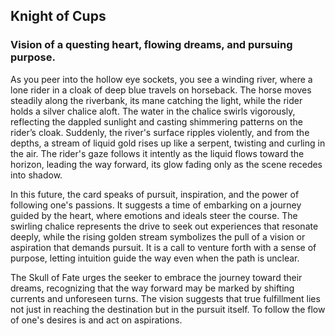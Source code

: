 ## Knight of Cups    
### Vision of a questing heart, flowing dreams, and pursuing purpose.

As you peer into the hollow eye sockets, you see a winding river, where a lone rider in a cloak of deep blue travels on horseback. The horse moves steadily along the riverbank, its mane catching the light, while the rider holds a silver chalice aloft. The water in the chalice swirls vigorously, reflecting the dappled sunlight and casting shimmering patterns on the rider’s cloak. Suddenly, the river's surface ripples violently, and from the depths, a stream of liquid gold rises up like a serpent, twisting and curling in the air. The rider's gaze follows it intently as the liquid flows toward the horizon, leading the way forward, its glow fading only as the scene recedes into shadow.

In this future, the card speaks of pursuit, inspiration, and the power of following one's passions. It suggests a time of embarking on a journey guided by the heart, where emotions and ideals steer the course. The swirling chalice represents the drive to seek out experiences that resonate deeply, while the rising golden stream symbolizes the pull of a vision or aspiration that demands pursuit. It is a call to venture forth with a sense of purpose, letting intuition guide the way even when the path is unclear.

The Skull of Fate urges the seeker to embrace the journey toward their dreams, recognizing that the way forward may be marked by shifting currents and unforeseen turns. The vision suggests that true fulfillment lies not just in reaching the destination but in the pursuit itself. To follow the flow of one's desires is and act on aspirations.  
